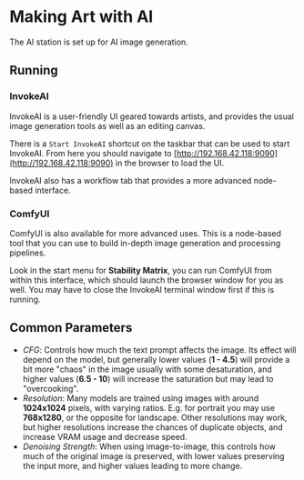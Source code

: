 # Making Art with AI

The AI station is set up for AI image generation.

## Running

### InvokeAI

InvokeAI is a user-friendly UI geared towards artists, and provides the usual image generation tools as well as an editing canvas.

There is a `Start InvokeAI` shortcut on the taskbar that can be used to start InvokeAI. From here you should navigate to [http://192.168.42.118:9090](http://192.168.42.118:9090) in the browser to load the UI.

InvokeAI also has a workflow tab that provides a more advanced node-based interface.

### ComfyUI

ComfyUI is also available for more advanced uses. This is a node-based tool that you can use to build in-depth image generation and processing pipelines.

Look in the start menu for **Stability Matrix**, you can run ComfyUI from within this interface, which should launch the browser window for you as well. You may have to close the InvokeAI terminal window first if this is running.

## Common Parameters

- *CFG*: Controls how much the text prompt affects the image.  Its
  effect will depend on the model, but generally lower values (**1 -
  4.5**) will provide a bit more "chaos" in the image usually with some
  desaturation, and higher values (**6.5 - 10**) will increase the
  saturation but may lead to "overcooking".
- *Resolution*: Many models are trained using images with around
  **1024x1024** pixels, with varying ratios. E.g. for portrait you may
  use **768x1280**, or the opposite for landscape.  Other resolutions
  may work, but higher resolutions increase the chances of duplicate
  objects, and increase VRAM usage and decrease speed.
- *Denoising Strength*: When using image-to-image, this controls how much of the original image is preserved, with lower values preserving the input more, and higher values leading to more change.
